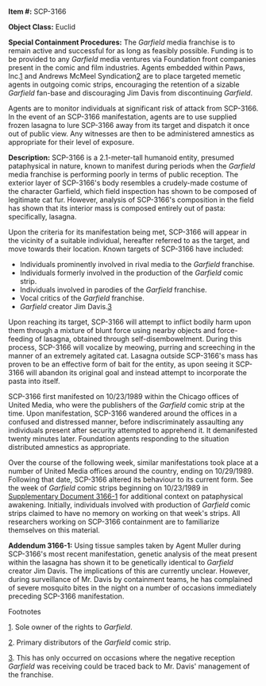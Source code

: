 **Item #:** SCP-3166

**Object Class:** Euclid

**Special Containment Procedures:** The _Garfield_ media franchise is to remain active and successful for as long as feasibly possible. Funding is to be provided to any _Garfield_ media ventures via Foundation front companies present in the comic and film industries. Agents embedded within Paws, Inc.[1](javascript:;) and Andrews McMeel Syndication[2](javascript:;) are to place targeted memetic agents in outgoing comic strips, encouraging the retention of a sizable _Garfield_ fan-base and discouraging Jim Davis from discontinuing _Garfield_.

Agents are to monitor individuals at significant risk of attack from SCP-3166. In the event of an SCP-3166 manifestation, agents are to use supplied frozen lasagna to lure SCP-3166 away from its target and dispatch it once out of public view. Any witnesses are then to be administered amnestics as appropriate for their level of exposure.

**Description:** SCP-3166 is a 2.1-meter-tall humanoid entity, presumed pataphysical in nature, known to manifest during periods when the _Garfield_ media franchise is performing poorly in terms of public reception. The exterior layer of SCP-3166's body resembles a crudely-made costume of the character Garfield, which field inspection has shown to be composed of legitimate cat fur. However, analysis of SCP-3166's composition in the field has shown that its interior mass is composed entirely out of pasta: specifically, lasagna.

Upon the criteria for its manifestation being met, SCP-3166 will appear in the vicinity of a suitable individual, hereafter referred to as the target, and move towards their location. Known targets of SCP-3166 have included:

*   Individuals prominently involved in rival media to the _Garfield_ franchise.
*   Individuals formerly involved in the production of the _Garfield_ comic strip.
*   Individuals involved in parodies of the _Garfield_ franchise.
*   Vocal critics of the _Garfield_ franchise.
*   _Garfield_ creator Jim Davis.[3](javascript:;)

Upon reaching its target, SCP-3166 will attempt to inflict bodily harm upon them through a mixture of blunt force using nearby objects and force-feeding of lasagna, obtained through self-disembowelment. During this process, SCP-3166 will vocalize by meowing, purring and screeching in the manner of an extremely agitated cat. Lasagna outside SCP-3166's mass has proven to be an effective form of bait for the entity, as upon seeing it SCP-3166 will abandon its original goal and instead attempt to incorporate the pasta into itself.

SCP-3166 first manifested on 10/23/1989 within the Chicago offices of United Media, who were the publishers of the _Garfield_ comic strip at the time. Upon manifestation, SCP-3166 wandered around the offices in a confused and distressed manner, before indiscriminately assaulting any individuals present after security attempted to apprehend it. It demanifested twenty minutes later. Foundation agents responding to the situation distributed amnestics as appropriate.

Over the course of the following week, similar manifestations took place at a number of United Media offices around the country, ending on 10/29/1989. Following that date, SCP-3166 altered its behaviour to its current form. See the week of _Garfield_ comic strips beginning on 10/23/1989 in [Supplementary Document 3166-1](https://www.gocomics.com/garfield/1989/10/23) for additional context on pataphysical awakening. Initially, individuals involved with production of _Garfield_ comic strips claimed to have no memory on working on that week's strips. All researchers working on SCP-3166 containment are to familiarize themselves on this material.

**Addendum 3166-1:** Using tissue samples taken by Agent Muller during SCP-3166's most recent manifestation, genetic analysis of the meat present within the lasagna has shown it to be genetically identical to _Garfield_ creator Jim Davis. The implications of this are currently unclear. However, during surveillance of Mr. Davis by containment teams, he has complained of severe mosquito bites in the night on a number of occasions immediately preceding SCP-3166 manifestation.

Footnotes

[1](javascript:;). Sole owner of the rights to _Garfield_.

[2](javascript:;). Primary distributors of the _Garfield_ comic strip.

[3](javascript:;). This has only occurred on occasions where the negative reception _Garfield_ was receiving could be traced back to Mr. Davis' management of the franchise.